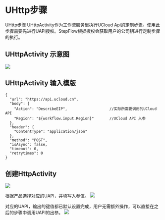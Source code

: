 

# UHttp步骤

UHttp步骤 UHttpActivity作为工作流服务里执行UCloud
Api的定制步骤。使用此步骤需要先进行UAPI授权。StepFlow根据授权会获取用户的公司钥进行定制步骤的执行。

## UHttpActivity 示意图

![](http://stepflow-docs.cn-bj.ufileos.com/uhttp001.png)

## UHttpActivity 输入模版

    {
      "url": "https://api.ucloud.cn",
      "body": {
        "Action": "DescribeEIP",                   //实际所需要调用的UCloud API
        "Region": "${workflow.input.Region}"       //UCloud API 入参
      },
      "header": {
        "ContentType": "application/json"
      },
      "method": "POST",
      "isAsync": false,
      "timeout": 0,
      "retrytimes": 0
    }

## 创建HttpActivity

![](http://stepflow-docs.cn-bj.ufileos.com/http001.png)

根据产品选择对应的UAPI，并填写入参值。
![](http://stepflow-docs.cn-bj.ufileos.com/uapi002.png)

对应的UAPI，输出的键值都已默认设置完成，用户无需额外操作，可以直接在之后的步骤中调用UAPI的出参。
![](http://stepflow-docs.cn-bj.ufileos.com/uhttp004.png)
